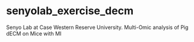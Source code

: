 # senyolab_exercise_decm
Senyo Lab at Case Western Reserve University. Multi-Omic analysis of Pig dECM on Mice with MI
